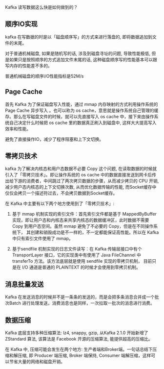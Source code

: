 Kafka 读写数据这么快是如何做到的？

## 顺序IO实现

kafka 在写数据的时是以「磁盘顺序写」的方式来进行落盘的, 即将数据追加到文件的末尾。

对于普通机械磁盘, 如果是随机写的话, 涉及到磁盘寻址的问题, 导致性能极低,  但是如果只是按照顺序的方式追加文件末尾的话, 这种磁盘顺序写的性能基本可以跟写内存的性能差不多的。

普通机械磁盘的顺序I/O性能指标是52M/s

## Page Cache

首先 Kafka 为了保证磁盘写入性能，通过 mmap 内存映射的方式利用操作系统的 Page Cache 异步写入 。也可以称为 os cache，意思就是操作系统自己管理的缓存。那么在写磁盘文件的时候，就可以先直接写入 os cache 中，接下来由操作系统自己决定什么时候把 os cache 里的数据真正刷入到磁盘中, 这样大大提高写入效率和性能。

避免了直接操作IO，减少了程序阻塞和上下文切换。


## 零拷贝技术

kafka 为了解决内核态和用户态数据不必要 Copy 这个问题, 在读取数据的时候就引入了「零拷贝技术」。即让操作系统的 os cache 中的数据直接发送到网卡后传出给下游的消费者，中间跳过了两次拷贝数据的步骤，从而减少拷贝的 CPU 开销, 减少用户态内核态的上下文切换次数,  从而优化数据传输的性能, 而Socket缓存中仅仅会拷贝一个描述符过去，不会拷贝数据到Socket缓存。

在 Kafka 中主要有以下两个地方使用到了「零拷贝技术」:

1. 基于 mmap 机制实现的索引文件：首先索引文件都是基于 MappedByBuffer 实现，即让用户态和内核态来共享内核态的数据缓冲区，此时数据不需要 Copy 到用户态空间。虽然 mmap 避免了不必要的 Copy，但是在不同操作系统下， 其创建和销毁成功是不一样的，不一定都能保证高性能。所以在 Kafka 中只有索引文件使用了 mmap。

2. 基于sendfile 机制实现的日志文件读写：在 Kafka 传输层接口中有个 TransportLayer 接口，它的实现类中有使用了 Java FileChannel 中 transferTo 方法。该方法底层就是使用 sendfile 实现的零拷贝机制， 目前只是在 I/O 通道是普通的 PLAINTEXT 的时候才会使用到零拷贝机制。


## 消息批量发送
Kafka 在发送消息的时候并不是一条条的发送的，而是会把多条消息合并成一个批次Batch 进行处理发送，消费消息也是同样，一次拉取一批次的消息进行消费。


## 数据压缩

Kafka 底层支持多种压缩算法: lz4,  snappy,  gzip,  从Kafka 2.1.0 开始新增了 ZStandard 算法, 该算法是 Facebook 开源的压缩算法,  能提供超高的压缩比。


在 Kafka 中, 压缩可能会发生在两个地方: 生产者端和Broker端。一句话总结下压缩和解压缩, 即 Producer 端压缩, Broker 端保持, Consumer 端解压缩，这样可以节省大量的网络和磁盘开销。
